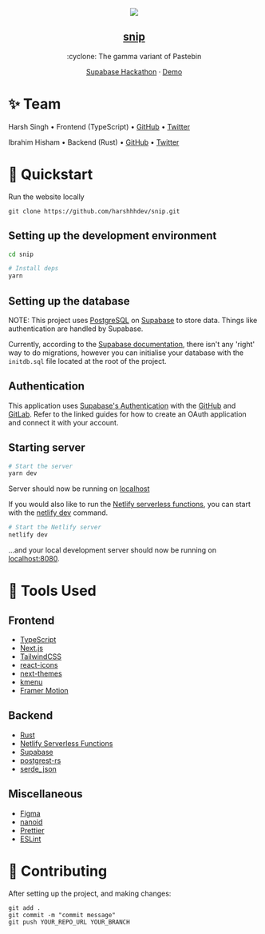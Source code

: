 <p align="center">
  <img src="https://raw.githubusercontent.com/harshhhdev/snip/main/public/Banner.png?token=GHSAT0AAAAAABXX5WNSA65XAUMK2MAJOKLYYYB4ZJA" />
  <a href="https://snip.place">
    <h2 align="center">snip</h2>
  </a>
</p> 
<p align="center">:cyclone: The gamma variant of Pastebin</p>
<p align="center">
  <a href="https://supabase.com/blog/launch-week-5-hackathon">Supabase Hackathon</a>
    ·
  <a href="https://snip.place/">Demo</a>
 </p>

# ✨ Team

Harsh Singh • Frontend (TypeScript) • [GitHub](https://github.com/harshhhdev) • [Twitter](https://twitter.com/harshhhdev)

Ibrahim Hisham • Backend (Rust) • [GitHub](https://github.com/ibra) • [Twitter](https://twitter.com/IbrahDev)

# 🚀 Quickstart

Run the website locally

```
git clone https://github.com/harshhhdev/snip.git
```

## Setting up the development environment

```bash
cd snip

# Install deps
yarn
```

## Setting up the database

NOTE: This project uses [PostgreSQL](https://www.postgresql.org/) on [Supabase](https://supabase.com/database) to store data. Things like authentication are handled by Supabase.

Currently, according to the [Supabase documentation](https://supabase.com/blog/supabase-cli), there isn't any 'right' way to do migrations, however you can initialise your database with the `initdb.sql` file located at the root of the project.

## Authentication

This application uses [Supabase's Authentication](https://supabase.com/auth) with the [GitHub](https://supabase.com/docs/guides/auth/auth-github) and [GitLab](https://supabase.com/docs/guides/auth/auth-gitlab). Refer to the linked guides for how to create an OAuth application and connect it with your account.

## Starting server

```bash
# Start the server
yarn dev
```

Server should now be running on [localhost](https://localhost:3000)

If you would also like to run the [Netlify serverless functions](https://www.netlify.com/blog/2021/10/14/write-netlify-functions-in-rust/), you can start with the [netlify dev](https://www.netlify.com/products/cli/) command.

```bash
# Start the Netlify server
netlify dev
```

...and your local development server should now be running on [localhost:8080](https://localhost:8080).

# 🔧 Tools Used

## Frontend

- [TypeScript](https://www.typescriptlang.org/)
- [Next.js](https://nextjs.org/)
- [TailwindCSS](https://tailwindcss.com/)
- [react-icons](https://react-icons.github.io/react-icons/)
- [next-themes](https://github.com/pacocoursey/next-themes)
- [kmenu](https://kmenu.hxrsh.in)
- [Framer Motion](https://framer.com/motion)

## Backend

- [Rust](https://rust-lang.org)
- [Netlify Serverless Functions](https://www.netlify.com/products/functions/)
- [Supabase](https://supabase.com)
- [postgrest-rs](https://github.com/supabase-community/postgrest-rs)
- [serde_json](https://docs.rs/serde_json/latest/serde_json/)

## Miscellaneous

- [Figma](https://www.figma.com/)
- [nanoid](https://zelark.github.io/nano-id-cc/)
- [Prettier](https://prettier.io/)
- [ESLint](https://eslint.org/)

# 🤞 Contributing

After setting up the project, and making changes:

```git
git add .
git commit -m "commit message"
git push YOUR_REPO_URL YOUR_BRANCH
```
